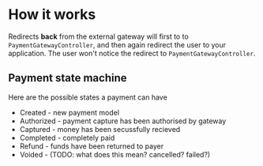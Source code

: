 # How it works

Redirects **back** from the external gateway will first to to `PaymentGatewayController`, and then again redirect the user to your application. The user won't notice the redirect to `PaymentGatewayController`.

## Payment state machine

Here are the possible states a payment can have

 * Created - new payment model
 * Authorized - payment capture has been authorised by gateway
 * Captured - money has been secussfully recieved
 * Completed - completely paid
 * Refund - funds have been returned to payer
 * Voided - (TODO: what does this mean? cancelled? failed?)